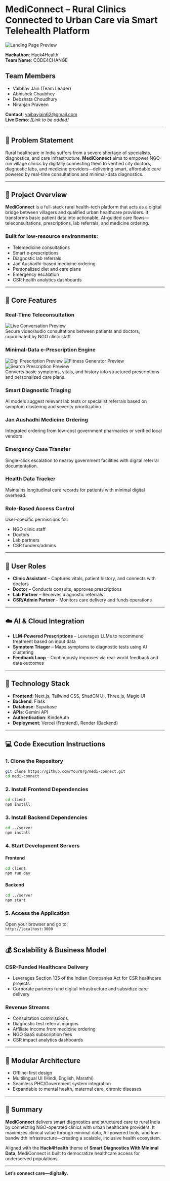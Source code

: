 
# MediConnect – Rural Clinics Connected to Urban Care via Smart Telehealth Platform

![Landing Page Preview](./designs/landingPage.png)  

**Hackathon**: Hack4Health  
**Team Name**: CODE4CHANGE

## Team Members

- Vaibhav Jain (Team Leader)  
- Abhishek Chaubhey  
- Debshata Choudhury  
- Niranjan Praveen  

**Contact**: vaibavjain62@gmail.com  
**Live Demo**: *[Link to be added]*

---

## 🚀 Problem Statement

Rural healthcare in India suffers from a severe shortage of specialists, diagnostics, and care infrastructure. **MediConnect** aims to empower NGO-run village clinics by digitally connecting them to verified city doctors, diagnostic labs, and medicine providers—delivering smart, affordable care powered by real-time consultations and minimal-data diagnostics.

---

## 🧠 Project Overview

**MediConnect** is a full-stack rural health-tech platform that acts as a digital bridge between villagers and qualified urban healthcare providers. It transforms basic patient data into actionable, AI-guided care flows—teleconsultations, prescriptions, lab referrals, and medicine ordering.

### Built for low-resource environments:

- Telemedicine consultations  
- Smart e-prescriptions  
- Diagnostic lab referrals  
- Jan Aushadhi–based medicine ordering  
- Personalized diet and care plans  
- Emergency escalation  
- CSR health analytics dashboards

---

## 🧩 Core Features

### Real-Time Teleconsultation
![Live Conversation Preview](./designs/liveConversation.png)  
Secure video/audio consultations between patients and doctors, coordinated by NGO clinic staff.

### Minimal-Data e-Prescription Engine
![Digi Prescription Preview](./designs/digiPrescription.png)
![Fitness Generator Preview](./designs/fitnessGenerator.png)
![Search Prescription Preview](./designs/searchPrescription.png)  
Converts basic symptoms, vitals, and history into structured prescriptions and personalized care plans.

### Smart Diagnostic Triaging
AI models suggest relevant lab tests or specialist referrals based on symptom clustering and severity prioritization.

### Jan Aushadhi Medicine Ordering
Integrated ordering from low-cost government pharmacies or verified local vendors.

### Emergency Case Transfer
Single-click escalation to nearby government facilities with digital referral documentation.

### Health Data Tracker
Maintains longitudinal care records for patients with minimal digital overhead.

### Role-Based Access Control
User-specific permissions for:
- NGO clinic staff
- Doctors
- Lab partners
- CSR funders/admins

---

## 👥 User Roles

- **Clinic Assistant** – Captures vitals, patient history, and connects with doctors  
- **Doctor** – Conducts consults, approves prescriptions  
- **Lab Partner** – Receives diagnostic referrals  
- **CSR/Admin Partner** – Monitors care delivery and funds operations

---

## ☁️ AI & Cloud Integration

- **LLM-Powered Prescriptions** – Leverages LLMs to recommend treatment based on input data  
- **Symptom Triager** – Maps symptoms to diagnostic tests using AI clustering  
- **Feedback Loop** – Continuously improves via real-world feedback and data outcomes

---

## 🧰 Technology Stack

- **Frontend**: Next.js, Tailwind CSS, ShadCN UI, Three.js, Magic UI  
- **Backend**: Flask  
- **Database**: Supabase  
- **APIs**: Gemini API  
- **Authentication**: KindeAuth  
- **Deployment**: Vercel (Frontend), Render (Backend)

---

## 💻 Code Execution Instructions

### 1. Clone the Repository

```bash
git clone https://github.com/YourOrg/medi-connect.git
cd medi-connect
```

### 2. Install Frontend Dependencies

```bash
cd client
npm install
```

### 3. Install Backend Dependencies

```bash
cd ../server
npm install
```

### 4. Start Development Servers

#### Frontend

```bash
cd client
npm run dev
```

#### Backend

```bash
cd ../server
npm start
```

### 5. Access the Application

Open your browser and go to:  
`http://localhost:3000`

---

## 💰 Scalability & Business Model

### CSR-Funded Healthcare Delivery

- Leverages Section 135 of the Indian Companies Act for CSR healthcare projects  
- Corporate partners fund digital infrastructure and subsidize care delivery

### Revenue Streams

- Consultation commissions  
- Diagnostic test referral margins  
- Affiliate income from medicine ordering  
- NGO SaaS subscription fees  
- CSR impact analytics dashboards

---

## 🧱 Modular Architecture

- Offline-first design  
- Multilingual UI (Hindi, English, Marathi)  
- Seamless PHC/Government system integration  
- Expandable to mental health, maternal care, chronic diseases

---

## 📌 Summary

**MediConnect** delivers smart diagnostics and structured care to rural India by connecting NGO-operated clinics with urban healthcare providers. It maximizes clinical value through minimal data, AI-powered tools, and low-bandwidth infrastructure—creating a scalable, inclusive health ecosystem.

Aligned with the **Hack4Health** theme of **Smart Diagnostics With Minimal Data**, MediConnect is built to democratize healthcare access for underserved populations.

---

**Let’s connect care—digitally.**
